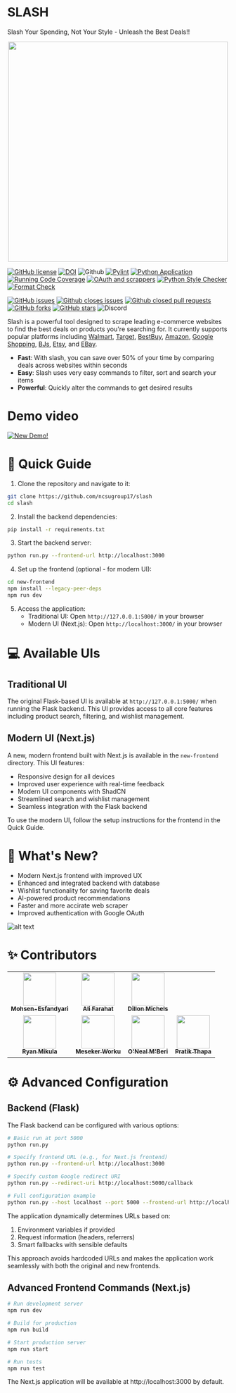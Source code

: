 # SLASH
Slash Your Spending, Not Your Style - Unleash the Best Deals!!

<p align="center"><img width="500" src="./assets/Shop.gif"></p>

[![GitHub license](https://img.shields.io/github/license/ncsugroup17/slash)](https://github.com/ncsugroup17/slash/blob/main/LICENSE)
[![DOI](https://zenodo.org/badge/DOI/10.5281/zenodo.14932526.svg)](https://doi.org/10.5281/zenodo.14932526)
![Github](https://img.shields.io/badge/language-python-red.svg)
[![Pylint](https://github.com/ncsugroup17/slash/actions/workflows/pylint.yml/badge.svg)](https://github.com/ncsugroup17/slash/actions/workflows/pylint.yml)
[![Python Application](https://github.com/ncsugroup17/slash/actions/workflows/python-package.yml/badge.svg)](https://github.com/ncsugroup17/slash/actions/workflows/python-package.yml)
[![Running Code Coverage](https://github.com/ncsugroup17/slash/actions/workflows/code_cov.yml/badge.svg)](https://github.com/ncsugroup17/slash/actions/workflows/code_cov.yml)
[![OAuth and scrappers](https://github.com/ncsugroup17/slash/actions/workflows/python-package.yml/badge.svg)](https://github.com/ncsugroup17/slash/actions/workflows/python-package.yml)
[![Python Style Checker](https://github.com/ncsugroup17/slash/actions/workflows/style_checker.yml/badge.svg)](https://github.com/ncsugroup17/slash/actions/workflows/style_checker.yml)
[![Format Check](https://github.com/ncsugroup17/slash/actions/workflows/code_formatter.yml/badge.svg)](https://github.com/ncsugroup17/slash/actions/workflows/code_formatter.yml)

[![GitHub issues](https://img.shields.io/github/issues/ncsugroup17/slash)](https://github.com/ncsugroup17/slash/issues)
[![Github closes issues](https://img.shields.io/github/issues-closed-raw/ncsugroup17/slash)](https://github.com/ncsugroup17/slash/issues?q=is%3Aissue+is%3Aclosed)
[![Github closed pull requests](https://img.shields.io/github/issues-pr-closed/ncsugroup17/slash)](https://github.com/ncsugroup17/slash/pulls?q=is%3Apr+is%3Aclosed)
<a href="https://github.com/ncsugroup17/slash/network"><img alt="GitHub forks" src="https://img.shields.io/github/forks/ncsugroup17/slash"></a>
<a href="https://github.com/ncsugroup17/slash/stargazers"><img alt="GitHub stars" src="https://img.shields.io/github/stars/ncsugroup17/slash"></a>
![Discord](https://img.shields.io/discord/1162231656980168876)

Slash is a powerful tool designed to scrape leading e-commerce websites to find the best deals on products you're searching for. It currently supports popular platforms including [Walmart](https://www.walmart.com/), [Target](https://www.target.com/), [BestBuy](https://www.bestbuy.com/),  [Amazon](https://www.amazon.com/), [Google Shopping](https://shopping.google.com/),  [BJs](https://www.bjs.com/),  [Etsy](https://www.etsy.com/), and [EBay](https://www.ebay.com/).
- **Fast**: With slash, you can save over 50% of your time by comparing deals across websites within seconds
- **Easy**: Slash uses very easy commands to filter, sort and search your items
- **Powerful**: Quickly alter the commands to get desired results

# Demo video
[![New Demo!](https://img.youtube.com/vi/_HhITI_dcVU/0.jpg)](https://youtu.be/_HhITI_dcVU?si=l7_4ijqguVYon99y)


# :rocket: Quick Guide

1. Clone the repository and navigate to it:
```bash
git clone https://github.com/ncsugroup17/slash
cd slash
```

2. Install the backend dependencies:
```bash
pip install -r requirements.txt
```

3. Start the backend server:
```bash
python run.py --frontend-url http://localhost:3000
```

4. Set up the frontend (optional - for modern UI):
```bash
cd new-frontend
npm install --legacy-peer-deps
npm run dev
```

5. Access the application:
   - Traditional UI: Open `http://127.0.0.1:5000/` in your browser
   - Modern UI (Next.js): Open `http://localhost:3000/` in your browser

# :computer: Available UIs

## Traditional UI

The original Flask-based UI is available at `http://127.0.0.1:5000/` when running the Flask backend. This UI provides access to all core features including product search, filtering, and wishlist management.

## Modern UI (Next.js)

A new, modern frontend built with Next.js is available in the `new-frontend` directory. This UI features:

- Responsive design for all devices
- Improved user experience with real-time feedback
- Modern UI components with ShadCN
- Streamlined search and wishlist management
- Seamless integration with the Flask backend

To use the modern UI, follow the setup instructions for the frontend in the Quick Guide.

# :dizzy: What's New?

- Modern Next.js frontend with improved UX
- Enhanced and integrated backend with database
- Wishlist functionality for saving favorite deals
- AI-powered product recommendations
- Faster and more accirate web scraper
- Improved authentication with Google OAuth

![alt text](/src/modules/static/images/wishlist.png)

# :sparkles: Contributors
<table>
  <tr>
    <td align="center"><a href="https://github.com/Mohsen-Esfandyari"><img src="https://avatars.githubusercontent.com/u/166367760?v=4" width="75px;" alt=""/><br /><sub><b>Mohsen-Esfandyari</b></sub></a></td>
    <td align="center"><a href="https://github.com/ali-f-alfa"><img src="https://avatars.githubusercontent.com/u/45769531?v=4" width="75px;" alt=""/><br /><sub><b>Ali Farahat</b></sub></a></td>
    <td align="center"><a href="https://github.com/ncsugroup17"><img src="https://avatars.githubusercontent.com/u/88557889?v=4" width="75px;" alt=""/><br /><sub><b>Dillon Michels</b></sub></a></td>
  </tr>
    <tr>
    <td align="center"><a href="https://github.com/rymikula"><img src="https://avatars.githubusercontent.com/u/194296512?v=4" width="75px;" alt=""/><br /><sub><b>Ryan Mikula</b></sub></a></td>
    <td align="center"><a href="https://github.com/MesekerWK"><img src="https://avatars.githubusercontent.com/u/63201911?v=4" width="75px;" alt=""/><br /><sub><b>Meseker Worku</b></sub></a></td>
    <td align="center"><a href="https://github.com/ONeal2467"><img src="https://avatars.githubusercontent.com/u/89427296?v=4" width="75px;" alt=""/><br /><sub><b>O'Neal M'Beri</b></sub></a></td>
    <td align="center"><a href="https://github.com/SyntaxErrorThapa"><img src="https://avatars.githubusercontent.com/u/125596457?v=4" width="75px;" alt=""/><br /><sub><b>Pratik Thapa</b></sub></a></td>
  </tr>
</table>

# :gear: Advanced Configuration

## Backend (Flask)

The Flask backend can be configured with various options:

```bash
# Basic run at port 5000
python run.py

# Specify frontend URL (e.g., for Next.js frontend)
python run.py --frontend-url http://localhost:3000

# Specify custom Google redirect URI
python run.py --redirect-uri http://localhost:5000/callback 

# Full configuration example
python run.py --host localhost --port 5000 --frontend-url http://localhost:3000 --debug
```

The application dynamically determines URLs based on:
1. Environment variables if provided
2. Request information (headers, referrers)
3. Smart fallbacks with sensible defaults

This approach avoids hardcoded URLs and makes the application work seamlessly with both the original and new frontends.

## Advanced Frontend Commands (Next.js)

```bash
# Run development server
npm run dev

# Build for production
npm run build

# Start production server
npm run start

# Run tests
npm run test
```

The Next.js application will be available at http://localhost:3000 by default.

